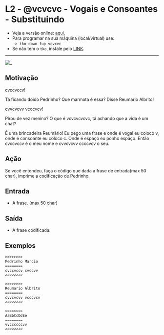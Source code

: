 # L2 - @vcvcvc - Vogais e Consoantes - Substituindo

- Veja a versão online: [aqui.](https://github.com/qxcodefup/arcade/blob/master/base/vcvcvc/Readme.md)
- Para programar na sua máquina (local/virtual) use:
  - `tko down fup vcvcvc`
- Se não tem o `tko`, instale pelo [LINK](https://github.com/senapk/tko).

---

![_](https://raw.githubusercontent.com/qxcodefup/arcade/master/base/vcvcvc/cover.jpg)

## Motivação

cvccvccv!

Tá ficando doido Pedrinho? Que marmota é essa? Disse Reumario Albrito!

cvvcvcvv vcccvcv!

Pirou de vez menino? O que é vcvcvcvcvc, tá achando que a vida é um chat?

É uma brincadeira Reumário! Eu pego uma frase e onde é vogal eu coloco v, onde é consoante eu coloco c. Onde é espaço eu ponho espaço. Então cvccvccv é o meu nome e cvvcvcvv ccccvcv o seu.

## Ação

Se você entendeu, faça o código que dada a frase de entrada(max 50 char), imprime a codificação de Pedrinho.

## Entrada

* A frase. (max 50 char)

## Saída

* A frase códificada.

## Exemplos

``` txt
>>>>>>>>
Pedrinho Marcio
========
cvccvccv cvccvv
<<<<<<<<

>>>>>>>>
Reumario Albrito
========
cvvcvcvv vcccvcv
<<<<<<<<

>>>>>>>>
AaBbCcDdEe
========
vvccccccvv
<<<<<<<<
```
